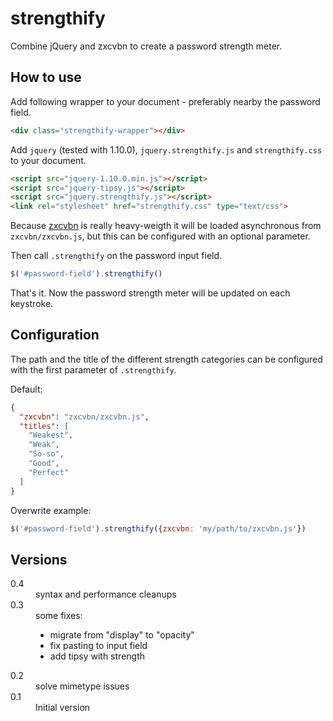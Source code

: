 strengthify
===========

Combine jQuery and zxcvbn to create a password strength meter.

How to use
----------

Add following wrapper to your document - preferably nearby the
password field.

```HTML
<div class="strengthify-wrapper"></div>
```

Add `jquery` (tested with 1.10.0), `jquery.strengthify.js` and
`strengthify.css` to your document.

```HTML
<script src="jquery-1.10.0.min.js"></script>
<script src="jquery-tipsy.js"></script>
<script src="jquery.strengthify.js"></script>
<link rel="stylesheet" href="strengthify.css" type="text/css">
```

Because [zxcvbn](https://github.com/lowe/zxcvbn) is really
heavy-weigth it will be loaded asynchronous from `zxcvbn/zxcvbn.js`,
but this can be configured with an optional parameter.

Then call `.strengthify` on the password input field.

```JavaScript
$('#password-field').strengthify()
```

That's it. Now the password strength meter will be updated on
each keystroke.

Configuration
-------------

The path and the title of the different strength categories can
be configured with the first parameter of `.strengthify`.

Default:

```JSON
{
  "zxcvbn": "zxcvbn/zxcvbn.js",
  "titles": [
    "Weakest",
    "Weak",
    "So-so",
    "Good",
    "Perfect"
  ]
}
```

Overwrite example:

```JavaScript
$('#password-field').strengthify({zxcvbn: 'my/path/to/zxcvbn.js'})
```

Versions
--------

<dl>
  <dt>0.4</dt>
  <dd>syntax and performance cleanups</dd>
  <dt>0.3</dt>
  <dd>some fixes:
    <ul>
      <li>migrate from "display" to "opacity"</li>
      <li>fix pasting to input field</li>
      <li>add tipsy with strength</li>
    </ul>
  </dd>
  <dt>0.2</dt>
  <dd>solve mimetype issues</dd>
  <dt>0.1</dt>
  <dd>Initial version</dd>
</dl>
